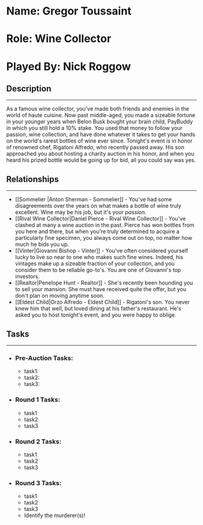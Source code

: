 # Name: Gregor Toussaint
# Role: Wine Collector
# Played By: Nick Roggow

## Description
---
As a famous wine collector, you've made both friends and enemies in the world of haute cuisine. Now past middle-aged, you made a sizeable fortune in your younger years when Belon Busk bought your brain child, PayBuddy in which you still hold a 10% stake. You used that money to follow your passion, wine collection, and have done whatever it takes to get your hands on the world's rarest bottles of wine ever since. Tonight's event is in honor of renowned chef, Rigatoni Alfredo, who recently passed away. His son approached you about hosting a charity auction in his honor, and when you heard his prized bottle would be going up for bid, all you could say was yes.

## Relationships
---
- [[Sommelier |Anton Sherman - Sommelier]]  - You've had some disagreements over the years on what makes a bottle of wine truly excellent. Wine may be his job, but it's your *passion*.
- [[Rival Wine Collector|Daniel Pierce - Rival Wine Collector]]  - You've clashed at many a wine auction in the past. Pierce has won bottles from you here and there, but when you're truly determined to acquire a particularly fine specimen, you always come out on top, no matter how much he bids you up.
- [[Vinter|Giovanni Bishop - Vinter]]  - You've often considered yourself lucky to live so near to one who makes such fine wines. Indeed, his vintages make up a sizeable fraction of your collection, and you consider them to be reliable go-to's. You are one of Giovanni's top investors.
- [[Realtor|Penelope Hunt - Realtor]]  - She's recently been hounding you to sell your mansion. She must have received quite the offer, but you don't plan on moving anytime soon.
- [[Eldest Child|Orzo Alfredo - Eldest Child]]  - Rigatoni's son. You never knew him that well, but loved dining at his father's restaurant. He's asked you to host tonight's event, and you were happy to oblige.

## Tasks
___
- ### Pre-Auction Tasks: 
	- task1:  
	- task2:  
	- task3:  
- ### Round 1 Tasks:
	- task1
	- task2
	- task3
- ### Round 2 Tasks:
	- task1
	- task2
	- task3
- ### Round 3 Tasks:
	- task1
	- task2
	- task3
	- Identify the murderer(s)!